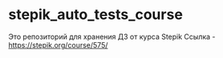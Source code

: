 # stepik_auto_tests_course
Это репозиторий для хранения ДЗ от курса Stepik
Ссылка -  https://stepik.org/course/575/